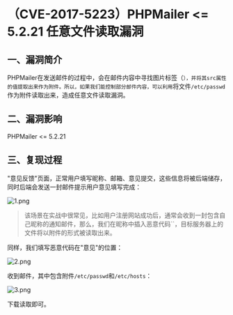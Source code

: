 （CVE-2017-5223）PHPMailer \<= 5.2.21 任意文件读取漏洞
======================================================

一、漏洞简介
------------

PHPMailer在发送邮件的过程中，会在邮件内容中寻找图片标签（`），并将其src属性的值提取出来作为附件。所以，如果我们能控制部分邮件内容，可以利用`将文件`/etc/passwd`作为附件读取出来，造成任意文件读取漏洞。

二、漏洞影响
------------

PHPMailer \<= 5.2.21

三、复现过程
------------

"意见反馈"页面，正常用户填写昵称、邮箱、意见提交，这些信息将被后端储存，同时后端会发送一封邮件提示用户意见填写完成：

![1.png](/Users/aresx/Documents/VulWiki/.resource/(CVE-2017-5223)PHPMailer<=5.2.21任意文件读取漏洞/media/rId24.png)

> 该场景在实战中很常见，比如用户注册网站成功后，通常会收到一封包含自己昵称的通知邮件，那么，我们在昵称中插入恶意代码\`\`，目标服务器上的文件将以附件的形式被读取出来。

同样，我们填写恶意代码在"意见"的位置：

![2.png](/Users/aresx/Documents/VulWiki/.resource/(CVE-2017-5223)PHPMailer<=5.2.21任意文件读取漏洞/media/rId25.png)

收到邮件，其中包含附件`/etc/passwd`和`/etc/hosts`：

![3.png](/Users/aresx/Documents/VulWiki/.resource/(CVE-2017-5223)PHPMailer<=5.2.21任意文件读取漏洞/media/rId26.png)

下载读取即可。

